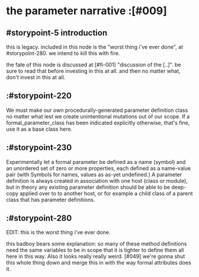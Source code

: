 # the parameter narrative :[#009]

## #storypoint-5 introduction

this is legacy. included in this node is the "worst thing i've ever done",
at #storypoint-280. we intend to kill this with fire.

the fate of this node is discussed at [#fi-001] "discussion of the [..]". be
sure to read that before investing in this at all. and then no matter what,
don't invest in this at all.



## :#storypoint-220

We must make our own procedurally-generated parameter definition class
no matter what lest we create unintentional mutations out of our
scope. If a formal_parameter_class has been indicated explicitly
otherwise, that's fine, use it as a base class here.



## :#storypoint-230

Experimentally let a formal parameter be defined as a name (symbol)
and an unordered set of zero or more properties, each defined as a
name-value pair (with Symbols for names, values as as-yet undefined.)
A parameter definition is always created in association with one host
(class or module), but in theory any existing parameter definition
should be able to be deep-copy applied over to to another host, or for
example a child class of a parent class that has parameter definitions.



## :#storypoint-280

EDIT: this is the worst thing i've ever done.

this badboy bears some explanation: so many of these method definitions
need the same variables to be in scope that it is tighter to define
them all here in this way.  Also it looks really really weird.
[#049] we're gonna shut this whole thing down and merge this in with
the way formal attributes does it.
